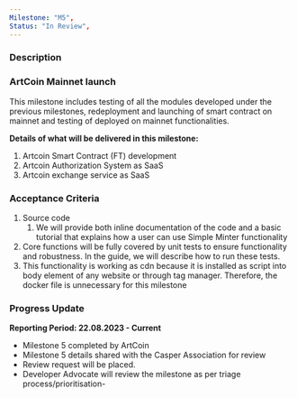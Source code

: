 ```yaml
---
Milestone: "M5",
Status: "In Review",
---
```

<!--lang:en--> 
### Description
### ArtCoin Mainnet launch

This milestone includes testing of all the modules developed under the previous milestones,
redeployment and launching of smart contract on mainnet and testing of deployed on mainnet
functionalities.

**Details of what will be delivered in this milestone:**
1. Artcoin Smart Contract (FT) development
2. Artcoin Authorization System as SaaS
3. Artcoin exchange service as SaaS


### Acceptance Criteria

1. Source code
   1. We will provide both inline documentation of the code and a basic tutorial that explains how a user can use Simple Minter functionality 
2. Core functions will be fully covered by unit tests to ensure functionality and robustness. In the guide, we will describe how to run these tests. 
3. This functionality is working as cdn because it is installed as script into body element of any website or through tag manager. Therefore, the docker file is unnecessary for this milestone 
   
### Progress Update

**Reporting Period: 22.08.2023 - Current**
- Milestone 5 completed by ArtCoin
- Milestone 5 details shared with the Casper Association for review
- Review request will be placed. 
- Developer Advocate will review the milestone as per triage process/prioritisation- 